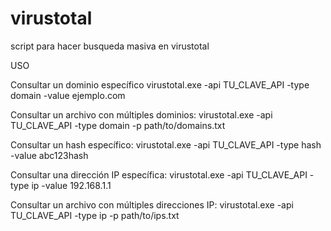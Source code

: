 # virustotal
script para hacer busqueda masiva en virustotal 

USO


Consultar un dominio específico
virustotal.exe -api TU_CLAVE_API -type domain -value ejemplo.com

Consultar un archivo con múltiples dominios:
virustotal.exe -api TU_CLAVE_API -type domain -p path/to/domains.txt

Consultar un hash específico:
virustotal.exe -api TU_CLAVE_API -type hash -value abc123hash

Consultar una dirección IP específica:
virustotal.exe -api TU_CLAVE_API -type ip -value 192.168.1.1

Consultar un archivo con múltiples direcciones IP:
virustotal.exe -api TU_CLAVE_API -type ip -p path/to/ips.txt
